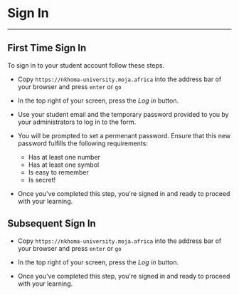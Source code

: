 # Sign In

---

## First Time Sign In

To sign in to your student account follow these steps. 

- Copy `https://nkhoma-university.moja.africa` into the address bar of your browser and press `enter` or `go`

- In the top right of your screen, press the *Log in* button.

- Use your student email and the temporary password provided to you by your administrators to log in to the form.

- You will be prompted to set a permenant password. Ensure that this new password fulfills the following requirements:

    - Has at least one number
    - Has at least one symbol
    - Is easy to remember
    - Is secret!

- Once you've completed this step, you're signed in and ready to proceed with your learning.

## Subsequent Sign In


- Copy `https://nkhoma-university.moja.africa` into the address bar of your browser and press `enter` or `go`

- In the top right of your screen, press the *Log in* button.


- Once you've completed this step, you're signed in and ready to proceed with your learning.
